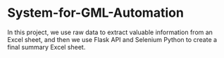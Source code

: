 # System-for-GML-Automation
In this project, we use raw data to extract valuable information from an Excel sheet, and then we use Flask API and Selenium Python to create a final summary Excel sheet.
